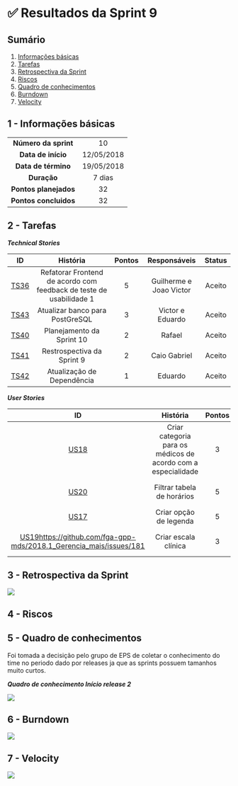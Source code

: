 

# ✅ Resultados da Sprint 9

## Sumário

1. [Informações básicas](#1---informações-básicas)
1. [Tarefas](#2---tarefas)
1. [Retrospectiva da Sprint](#3---retrospectiva-da-sprint)
1. [Riscos](#4---riscos)
1. [Quadro de conhecimentos](#5---quadro-de-conhecimentos)
1. [Burndown](#6---burndown)
1. [Velocity](#7---velocity)

## 1 - Informações básicas

| | |
|:--:|:--:|
|**Número da sprint**|10|
|**Data de início**|12/05/2018|
|**Data de término**|19/05/2018|
|**Duração**|7 dias|
|**Pontos planejados**|32|
|**Pontos concluidos**|32|


## 2 - Tarefas

***Technical Stories***


|ID|História|Pontos|Responsáveis|Status|
|:-:|:-----:|:----:|:----------:|:----:|
|[TS36](https://github.com/fga-gpp-mds/2018.1_Gerencia_mais/issues/155)| Refatorar Frontend de acordo com feedback de teste de usabilidade 1 |  5 | Guilherme e Joao Victor| Aceito  |
|[TS43](https://github.com/fga-gpp-mds/2018.1_Gerencia_mais/issues/193)| Atualizar banco para PostGreSQL | 3 | Victor e Eduardo | Aceito |
|[TS40](https://github.com/fga-gpp-mds/2018.1_Gerencia_mais/issues/178)| Planejamento da Sprint 10 | 2 | Rafael | Aceito     |
|[TS41](https://github.com/fga-gpp-mds/2018.1_Gerencia_mais/issues/184)| Restrospectiva da Sprint 9 | 2 | Caio Gabriel            | Aceito     |
|[TS42](https://github.com/fga-gpp-mds/2018.1_Gerencia_mais/issues/188)| Atualização de Dependência | 1 |  Eduardo           | Aceito     |



***User Stories***

|ID|História|Pontos|Responsáveis|Status|
|:-:|:-----:|:----:|:----------:|:----:|
|[US18](https://github.com/fga-gpp-mds/2018.1_Gerencia_mais/issues/180)| Criar categoria para os médicos de acordo com a especialidade | 3 | Victor e Joao Victor | Aceito     |
|[US20](https://github.com/fga-gpp-mds/2018.1_Gerencia_mais/issues/182)| Filtrar tabela de horários | 5 | Caio Beleza, Adrielly e Guilherme | Aceito |
|[US17](https://github.com/fga-gpp-mds/2018.1_Gerencia_mais/issues/179)| Criar opção de legenda | 5 | Victor e Joao Victor | Aceito |
|[US19]()https://github.com/fga-gpp-mds/2018.1_Gerencia_mais/issues/181| Criar escala clínica | 3 | Caio Beleza, Adrielly e Guilherme | Aceito |




## 3 - Retrospectiva da Sprint

<img src="{{site.baseurl }}/documentos/imagens/Sprint9/retrospectiva_s10.png">

## 4 - Riscos




## 5 - Quadro de conhecimentos

Foi tomada a decisição pelo grupo de EPS de coletar o conhecimento do time no periodo dado por releases ja que as sprints possuem tamanhos muito curtos.

***Quadro de conhecimento Início release 2***

<img src="{{site.baseurl}}/documentos/imagens/Sprint8/conhecimento_s8.png">

## 6 - Burndown

<img src="{{site.baseurl }}/documentos/imagens/Sprint9/burndown_s10.png">



## 7 - Velocity

<img src="{{site.baseurl }}/documentos/imagens/Sprint9/velocity_s10.png">

